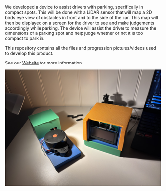 We developed a device to assist drivers with parking, specifically in compact spots. This will be done with a LiDAR sensor that will map a 2D birds eye view of obstacles in front and to the side of the car. This map will then be displayed on a screen for the driver to see and make judgements accordingly while parking. The device will assist the driver to measure the dimensions of a parking spot and help judge whether or not it is too compact to park in. 


This repository contains all the files and progression pictures/videos used to develop this product.

See our [Website](https://sites.google.com/ucsd.edu/team-12?usp=sharing) for more information

![final_product](ProgressVidIMG/final_product.jpg)